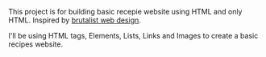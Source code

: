 This project is for building basic recepie website using HTML and only HTML. Inspired by [brutalist web design](https://brutalistwebsites.com/).

I'll be using HTML tags, Elements, Lists, Links and Images to create a basic recipes website.

